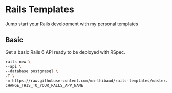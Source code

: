 # Rails Templates
Jump start your Rails development with my personal templates

## Basic
Get a basic Rails 6 API ready to be deployed with RSpec.

```bash
rails new \
--api \
--database postgresql \
-T \
-m https://raw.githubusercontent.com/ma-thibaud/rails-templates/master/api.rb \
CHANGE_THIS_TO_YOUR_RAILS_APP_NAME
```
